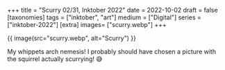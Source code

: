 +++
title = "Scurry 02/31, Inktober 2022"
date = 2022-10-02
draft =  false
[taxonomies]
tags = ["inktober", "art"]
medium = ["Digital"]
series = ["inktober-2022"]
[extra]
images= ["scurry.webp"]
+++

{{ image(src="scurry.webp", alt="Scurry") }}

My whippets arch nemesis! I probably should have chosen a picture with the squirrel actually scurrying! 😅
